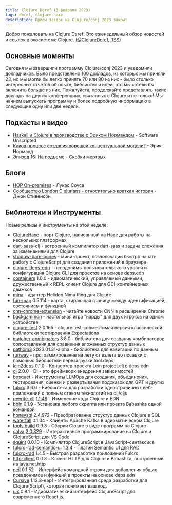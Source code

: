 ```yaml
---
title: Clojure Deref (3 февраля 2023)
tags: deref, clojure-haxe
description: Прием заявок на Clojure/conj 2023 закрыт
---
```


Добро пожаловать на Clojure Deref! Это еженедельный обзор новостей и ссылок в экосистеме Clojure. ([@ClojureDeref](https://twitter.com/ClojureDeref), [RSS](https://clojure.org/feed.xml))

## Основные моменты

Сегодня мы завершили программу Clojure/conj 2023 и уведомили докладчиков. Было представлено 100 докладов, из которых мы приняли 23, но мы могли бы легко принять 70 или 80 из них - было столько интересных отчетов об опыте, библиотек и идей, что мы хотели бы включить больше из них. Пожалуйста, продолжайте представлять такие доклады на других конференциях, связанных с Clojure и не только! Мы начнем выпускать программу и более подробную информацию в следующие одну или две недели.

## Подкасты и видео

- [Haskell и Clojure в производстве с Эриком Нормандом](https://overcast.fm/+2tVm5MjaA) - Software Unscripted
- [Каков процесс создания хорошей концептуальной модели?](https://ericnormand.me/podcast/process-for-conceptual-modeling) - Эрик Норманд
- [Эпизод 16: На подъеме](https://www.parens-of-the-dead.com/s2e16.html) - Скобки мертвых

## Блоги

- [HOP On-premises](https://www.gethop.dev/post/hop-on-premises) - Лукас Соуса
- [Сообщество London Clojurians - относительно краткая история](https://practical.li/blog-staging/posts/london-clojurians-community-a-brief-history/) - Джон Стивенсон


## Библиотеки и Инструменты

Новые релизы и инструменты на этой неделе:

- [ClojureHaxe](https://github.com/ClojureHaxe/ClojureHaxe) - порт Clojure, написанный на Haxe для работы на нескольких платформах
- [dart-sass-clj](https://github.com/zalky/dart-sass-clj) - встроенный компилятор dart-sass и задача слежения за изменениями для Clojure
- [shadow-bare-bones](https://github.com/PEZ/shadow-bare-bones) - мини-проект, позволяющий быстро начать работу с ClojureScript для создания приложений в браузере
- [clojure-deps-edn](https://github.com/practicalli/clojure-deps-edn) - псевдонимы пользовательского уровня и конфигурация Clojure CLI для проектов на основе deps.edn
- [contajners](https://github.com/lispyclouds/contajners) 1.0.0 - идиоматический, управляемый данными, дружественный к REPL клиент Clojure для OCI-контейнерных движков
- [mina](https://github.com/mpenet/mina) - адаптер Helidon Nima Ring для Clojure
- [fun-map](https://github.com/robertluo/fun-map) 0.5.114 - карта, стирающая границу между идентификацией, состоянием и функцией
- [cnn-chrome-extension](https://github.com/dvliman/cnn-chrome-extension) - читайте новости CNN в расширении Chrome
- [backgammon](https://github.com/nenadalm/backgammon) - настольная игра "нарды" для двух игроков на одном устройстве
- [clojure-test](https://github.com/clojure-expectations/clojure-test) 2.0.165 - clojure.test-совместимая версия классической библиотеки тестирования Expectations
- [matcher-combinators](https://github.com/nubank/matcher-combinators) 3.8.0 - библиотека для создания комбинаторов сопоставления для сравнения вложенных структур данных
- [pathom3](https://github.com/wilkerlucio/pathom3) 2023.01.31-alpha - библиотека для навигации по данным
- [runway](https://github.com/zalky/runway) - программирование на лету от взлета до посадки с помощью библиотеки перезагрузки tool.deps
- [lein2deps](https://github.com/borkdude/lein2deps) 0.1.0 - Конвертер проекта Lein project.clj в deps.edn
- [di](https://github.com/darkleaf/di) 2.0.0 - DI - это фреймворк внедрения зависимостей
- [bosquet](https://github.com/zmedelis/bosquet) - Инструменты LLMOps для создания, объединения, тестирования, оценки и развертывания подсказок для GPT и других
- [fulcro](https://github.com/fulcrologic/fulcro) 3.6.0 - Библиотека для разработки одностраничных веб-приложений с полным стеком технологий на clj/cljs
- [rewrite-clj](https://github.com/clj-commons/rewrite-clj) [1.1.46](https://github.com/clj-commons/rewrite-clj/blob/main/CHANGELOG.adoc#v1146) - Изменение кода Clojure и EDN
- [bbin](https://github.com/babashka/bbin) 0.1.9 - Установка любого скрипта или проекта Babashka одной командой
- [honeysql](https://github.com/seancorfield/honeysql) 2.4.972 - Преобразование структур данных Clojure в SQL
- [waterfall](https://github.com/robertluo/waterfall) 0.1.34 - Клиенты Apache Kafka в идиоматическом Clojure
- [tools.build](https://github.com/clojure/tools.build) 0.9.3 - Сборки Clojure в виде программ на Clojure
- [calva](https://github.com/BetterThanTomorrow/calva) [2.0.329](https://github.com/BetterThanTomorrow/calva/releases/tag/v2.0.329) - Интерактивное программирование на Clojure и ClojureScript для VS Code
- [squint](https://github.com/squint-cljs/squint) 0.0.10 - Компилятор ClojureScript в JavaScript-синтаксисе
- [fulcro-rad-semantic-ui](https://github.com/fulcrologic/fulcro-rad-semantic-ui) 1.3.4 - Плагин Semantic UI для RAD
- [fulcro-rad](https://github.com/fulcrologic/fulcro-rad) 1.4.5 - Быстрая разработка приложений Fulcro
- [http-client](https://github.com/babashka/http-client) 0.0.3 - Клиент HTTP для Clojure и Babashka, построенный на java.net.http
- [neil](https://github.com/babashka/neil) 0.1.52 - Интерфейс командной строки для добавления общих псевдонимов и функций в проекты на основе deps.edn
- [Cursive](https://cursive-ide.com/) 1.12.8-eap1 - Интегрированная среда разработки для Clojure(Script), которая понимает ваш код.
- [uix](https://github.com/pitch-io/uix) 0.8.1 - Идиоматический интерфейс ClojureScript для современного React.js.